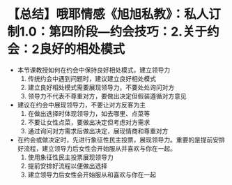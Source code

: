 # 【总结】哦耶情感《旭旭私教》：私人订制1.0：第四阶段—约会技巧：2.关于约会：2良好的相处模式

-   本节课教授如何在约会中保持良好相处模式，建立领导力
    1.  传统约会中遇到问题时，建议建立良好相处模式
    2.  建立良好相处模式需要展现领导力，不要处处询问对方
    3.  领导力不代表不尊重对方，要做出决定但假装遵循对方意见
-   建议在约会中展现领导力，不要让对方反客为主
    1.  在做出选择时体现领导力，如去哪里、点菜等
    2.  不要让女性点菜，要做出决定但考虑对方需求
    3.  通过询问对方需求后做出决定，展现情商和尊重对方
-   在约会或做决定时，先进行象征性民主投票，展现领导力。重要的是提前安排好流程，建立领导力后女性会开始服从并喜欢与你在一起。 
    1.  使用象征性民主投票展现领导力
    2.  提前安排好流程以便做出选择
    3.  建立领导力后女性会开始服从和喜欢与你在一起